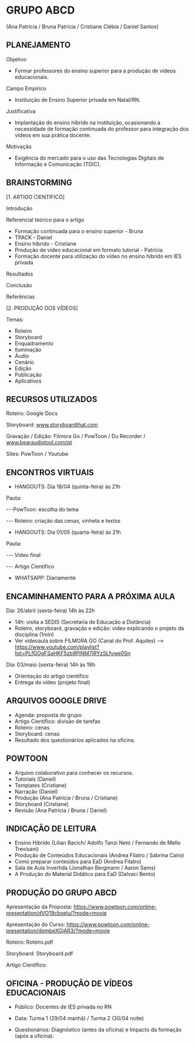 # GRUPO ABCD
(Ana Patrícia / Bruna Patrícia / Cristiane Clébia / Daniel Santos)

## PLANEJAMENTO
Objetivo
- Formar professores do ensino superior para a produção de vídeos educacionais.

Campo Empírico
- Instituição de Ensino Superior privada em Natal/RN.

Justificativa
- Implantação do ensino híbrido na instituição, ocasionando a necessidade de formação continuada do professor para integração dos vídeos em sua prática docente.

Motivação
- Exigência do mercado para o uso das Tecnologias Digitais de Informação e Comunicação (TDIC).

## BRAINSTORMING
[1. ARTIGO CIENTIFICO]

Introdução

Referencial teórico para o artigo
- Formação continuada para o ensino superior - Bruna
- TPACK - Daniel 
- Ensino híbrido - Cristiane
- Produção de vídeo educacional em formato tutorial - Patrícia
- Formação docente para utilização do vídeo no ensino híbrido em IES privada

Resultados

Conclusão

Referências

[2. PRODUÇÃO DOS VÍDEOS]

Temas:
- Roteiro
- Storyboard
- Enquadramento
- Iluminação
- Áudio
- Cenário
- Edição
- Publicação
- Aplicativos


## RECURSOS UTILIZADOS
Roteiro: Google Docs

Storyboard: www.storyboardthat.com

Gravação / Edição: Filmora Go / PowToon / Du Recorder / www.bearaudiotool.com/pt

Sites: PowToon / Youtube


## ENCONTROS VIRTUAIS
- HANGOUTS: Dia 18/04 (quinta-feira) às 21h

Pauta: 

---PowToon: escolha do tema

--- Roteiro: criação das cenas, vinheta e textos

- HANGOUTS: Dia 01/05 (quarta-feira) às 21h

Pauta: 

--- Vídeo final

--- Artigo Científico

- WHATSAPP: Diariamente


## ENCAMINHAMENTO PARA A PRÓXIMA AULA
Dia: 26/abril (sexta-feira) 14h às 22h
- 14h: visita a SEDIS (Secretaria de Educação a Distância)
- Roteiro, storyboard, gravação e edição: vídeo explicando o projeto da disciplina (1min)
- Ver videoaula sobre FILMORA GO (Canal do Prof. Aquiles) 
--> https://www.youtube.com/playlist?list=PLfGOgFSaHKF5zb9PINM7iRYzSLfvwe0Sn

Dia: 03/maio (sexta-feira) 14h às 18h 
- Orientação do artigo científico
- Entrega do vídeo (projeto final)  


## ARQUIVOS GOOGLE DRIVE
- Agenda: proposta do grupo
- Artigo Científico: divisão de tarefas
- Roteiro: cenas 
- Storyboard: cenas
- Resultado dos questionários aplicados na oficina.


## POWTOON
- Arquivo colaborativo para conhecer os recursos.
- Tutoriais (Daniel)
- Templates (Cristiane)
- Narração (Daniel)
- Produção (Ana Patrícia / Bruna / Cristiane)
- Storyboard (Cristiane)
- Revisão (Ana Patrícia / Bruna / Daniel)


## INDICAÇÃO DE LEITURA
- Ensino Híbrido (Lilian Bacich/ Adolfo Tanzi Neto / Fernando de Mello Trevisani)
- Produção de Conteúdos Educacionais (Andrea Filatro / Sabrina Cairo)
- Como preparar conteúdos para EaD (Andrea Filatro)
- Sala de Aula Invertida (Jonathan Bergmann / Aaron Sams)
- A Produção do Material Didático para EaD (Dalvaci Bento)


## PRODUÇÃO DO GRUPO ABCD
Apresentação da Proposta:
https://www.powtoon.com/online-presentation/dVO19cboelu/?mode=movie

Apresentação do Curso: 
https://www.powtoon.com/online-presentation/dqmbeXGjAR3/?mode=movie 

Roteiro: Roteiro.pdf

Storyboard: Storyboard.pdf

Artigo Científico:

## OFICINA - PRODUÇÃO DE VÍDEOS EDUCACIONAIS
- Público: Docentes de IES privada no RN

- Data: Turma 1 (29/04 manhã) / Turma 2 (30/04 noite)

- Questionários: Diagnóstico (antes da oficina) e Impacto da formação (após a oficina).
